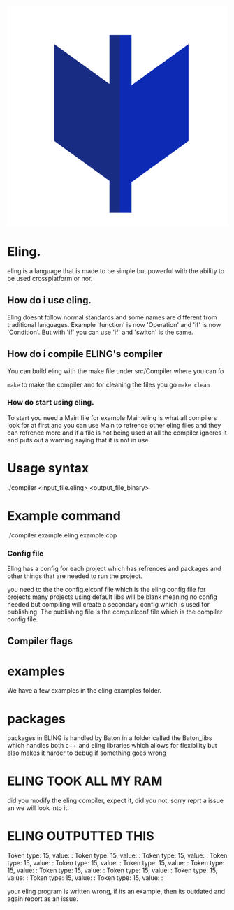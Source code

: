 ![](/assets/image-resources/Eling.png)

# Eling. 
eling is a language that is made to be simple but powerful with the ability to be used crossplatform or nor.

## How do i use eling.
Eling doesnt follow normal standards and some names are different from traditional languages.
Example 'function' is now 'Operation' and 'if' is now 'Condition'.
But with 'if' you can use 'if' and 'switch' is the same.

## How do i compile ELING's compiler
You can build eling with the make file under src/Compiler where you can fo

`make` to make the compiler and for cleaning the files you go `make clean`


### How do start using eling.

To start you need a Main file for example Main.eling is what all compilers look for at first and you can use Main to refrence other eling files and they can refrence more and if a file is not being used at all the compiler ignores it and puts out a warning saying that it is not in use.

# Usage syntax
./compiler <input_file.eling> <output_file_binary>

# Example command
./compiler example.eling example.cpp

### Config file

Eling has a config for each project which has refrences and packages and other things that are needed to run the project.

you need to the the config.elconf file which is the eling config file for projects many projects using default libs will be blank meaning no config needed but compiling will create a secondary config which is used for publishing.
The publishing file is the comp.elconf file which is the compiler config file.

## Compiler flags

# examples
We have a few examples in the eling examples folder.

# packages

packages in ELING is handled by Baton in a folder called the Baton_libs which handles both c++ and eling libraries which allows for flexibility but also makes it harder to debug if something goes wrong


# ELING TOOK ALL MY RAM

did you modify the eling compiler, expect it, did you not, sorry reprt a issue an we will look into it.

# ELING OUTPUTTED THIS

Token type: 15, value: :
Token type: 15, value: :
Token type: 15, value: :
Token type: 15, value: :
Token type: 15, value: :
Token type: 15, value: :
Token type: 15, value: :
Token type: 15, value: :
Token type: 15, value: :
Token type: 15, value: :
Token type: 15, value: :
Token type: 15, value: :

your eling program is written wrong, if its an example, then its outdated and again report as an issue.
